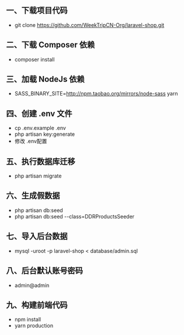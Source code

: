 ## 一、下载项目代码
 - git clone https://github.com/WeekTripCN-Org/laravel-shop.git

## 二、下载 Composer 依赖
 - composer install

## 三、加载 NodeJs 依赖
 - SASS_BINARY_SITE=http://npm.taobao.org/mirrors/node-sass yarn
  
## 四、创建 .env 文件
 - cp .env.example .env
 - php artisan key:generate
 - 修改 .env配置
  
## 五、执行数据库迁移
 - php artisan migrate
  
## 六、生成假数据
 - php artisan db:seed
 - php artisan db:seed --class=DDRProductsSeeder
  
## 七、导入后台数据
 - mysql -uroot -p laravel-shop < database/admin.sql

## 八、后台默认账号密码
 - admin@admin

## 九、构建前端代码
 - npm install
 - yarn production
  
